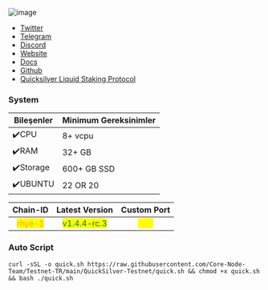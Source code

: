 

![image](https://github.com/Core-Node-Team/Testnet-TR/assets/91562185/0d7cf06e-61ae-41ba-a430-77170de2b1e4)


* [Twitter](https://twitter.com/quicksilverzone)
* [Telegram](https://t.me/quicksilverzone)
* [Discord](https://discord.gg/DBg2Vr3x)
* [Website](https://quicksilver.zone/)
* [Docs](https://docs.quicksilver.zone/)
* [Github](https://github.com/ingenuity-build/)
* [Quicksilver Liquid Staking Protocol](https://app.quicksilver.zone/)

### System

| Bileşenler | Minimum Gereksinimler | 
| ------------ | ------------ |
| ✔️CPU |	8+ vcpu|
| ✔️RAM	| 32+ GB |
| ✔️Storage	| 600+ GB SSD |
| ✔️UBUNTU | 22 OR 20 |

<table data-full-width="false"><thead><tr><th align="center">Chain-ID</th><th align="center">Latest Version</th><th align="center">Custom Port</th></tr></thead><tbody><tr><td align="center"><mark style="color:orange;">rhye-1</mark></td><td align="center"><mark style="color:green;">v1.4.4-rc.3</mark></td><td align="center"><mark style="color:yellow;">111</mark></td></tr></tbody></table>

### Auto Script

```
curl -sSL -o quick.sh https://raw.githubusercontent.com/Core-Node-Team/Testnet-TR/main/QuickSilver-Testnet/quick.sh && chmod +x quick.sh && bash ./quick.sh
``` 
